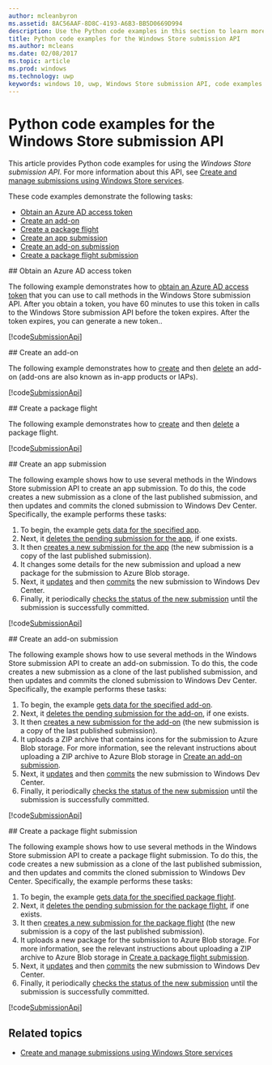 ---author: mcleanbyronms.assetid: 8AC56AAF-8D8C-4193-A6B3-BB5D0669D994description: Use the Python code examples in this section to learn more about using the Windows Store submission API.title: Python code examples for the Windows Store submission APIms.author: mcleansms.date: 02/08/2017ms.topic: articlems.prod: windowsms.technology: uwpkeywords: windows 10, uwp, Windows Store submission API, code examples---# Python code examples for the Windows Store submission APIThis article provides Python code examples for using the *Windows Store submission API*. For more information about this API, see [Create and manage submissions using Windows Store services](create-and-manage-submissions-using-windows-store-services.md).These code examples demonstrate the following tasks:* [Obtain an Azure AD access token](#token)* [Create an add-on](#create-add-on)* [Create a package flight](#create-package-flight)* [Create an app submission](#create-app-submission)* [Create an add-on submission](#create-add-on-submission)* [Create a package flight submission](#create-flight-submission)<span id="token" />## Obtain an Azure AD access tokenThe following example demonstrates how to [obtain an Azure AD access token](create-and-manage-submissions-using-windows-store-services.md#obtain-an-azure-ad-access-token) that you can use to call methods in the Windows Store submission API. After you obtain a token, you have 60 minutes to use this token in calls to the Windows Store submission API before the token expires. After the token expires, you can generate a new token..[!code[SubmissionApi](./code/StoreServicesExamples_Submission/python/Examples.py#L1-L20)]<span id="create-add-on" />## Create an add-onThe following example demonstrates how to [create](create-an-add-on.md) and then [delete](delete-an-add-on.md) an add-on (add-ons are also known as in-app products or IAPs).[!code[SubmissionApi](./code/StoreServicesExamples_Submission/python/Examples.py#L26-L52)]<span id="create-package-flight" />## Create a package flightThe following example demonstrates how to [create](create-a-flight.md) and then [delete](delete-a-flight.md) a package flight.[!code[SubmissionApi](./code/StoreServicesExamples_Submission/python/Examples.py#L58-L87)]<span id="create-app-submission" />## Create an app submissionThe following example shows how to use several methods in the Windows Store submission API to create an app submission. To do this, the code creates a new submission as a clone of the last published submission, and then updates and commits the cloned submission to Windows Dev Center. Specifically, the example performs these tasks:1. To begin, the example [gets data for the specified app](get-an-app.md).2. Next, it [deletes the pending submission for the app](delete-an-app-submission.md), if one exists.3. It then [creates a new submission for the app](create-an-app-submission.md) (the new submission is a copy of the last published submission).4. It changes some details for the new submission and upload a new package for the submission to Azure Blob storage.5. Next, it [updates](update-an-app-submission.md) and then [commits](commit-an-app-submission.md) the new submission to Windows Dev Center.6. Finally, it periodically [checks the status of the new submission](get-status-for-an-app-submission.md) until the submission is successfully committed.[!code[SubmissionApi](./code/StoreServicesExamples_Submission/python/Examples.py#L93-L166)]<span id="create-add-on-submission" />## Create an add-on submissionThe following example shows how to use several methods in the Windows Store submission API to create an add-on submission. To do this, the code creates a new submission as a clone of the last published submission, and then updates and commits the cloned submission to Windows Dev Center. Specifically, the example performs these tasks:1. To begin, the example [gets data for the specified add-on](get-an-add-on.md).2. Next, it [deletes the pending submission for the add-on](delete-an-add-on-submission.md), if one exists.3. It then [creates a new submission for the add-on](create-an-add-on-submission.md) (the new submission is a copy of the last published submission).4. It uploads a ZIP archive that contains icons for the submission to Azure Blob storage. For more information, see the relevant instructions about uploading a ZIP archive to Azure Blob storage in [Create an add-on submission](manage-add-on-submissions.md#create-an-add-on-submission).5. Next, it [updates](update-an-add-on-submission.md) and then [commits](commit-an-add-on-submission.md) the new submission to Windows Dev Center.6. Finally, it periodically [checks the status of the new submission](get-status-for-an-add-on-submission.md) until the submission is successfully committed.[!code[SubmissionApi](./code/StoreServicesExamples_Submission/python/Examples.py#L172-L245)]<span id="create-flight-submission" />## Create a package flight submissionThe following example shows how to use several methods in the Windows Store submission API to create a package flight submission. To do this, the code creates a new submission as a clone of the last published submission, and then updates and commits the cloned submission to Windows Dev Center. Specifically, the example performs these tasks:1. To begin, the example [gets data for the specified package flight](get-a-flight.md).2. Next, it [deletes the pending submission for the package flight](delete-a-flight-submission.md), if one exists.3. It then [creates a new submission for the package flight](create-a-flight-submission.md) (the new submission is a copy of the last published submission).4. It uploads a new package for the submission to Azure Blob storage. For more information, see the relevant instructions about uploading a ZIP archive to Azure Blob storage in [Create a package flight submission](manage-flight-submissions.md#create-a-package-flight-submission).5. Next, it [updates](update-a-flight-submission.md) and then [commits](commit-a-flight-submission.md) the new submission to Windows Dev Center.6. Finally, it periodically [checks the status of the new submission](get-status-for-a-flight-submission.md) until the submission is successfully committed.[!code[SubmissionApi](./code/StoreServicesExamples_Submission/python/Examples.py#L251-L325)]## Related topics* [Create and manage submissions using Windows Store services](create-and-manage-submissions-using-windows-store-services.md)